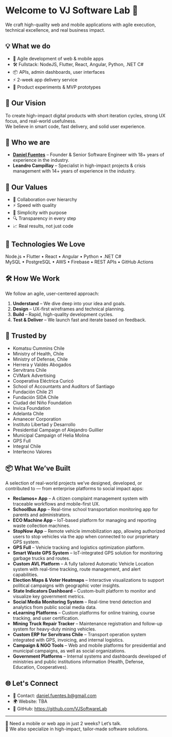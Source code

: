 # Welcome to VJ Software Lab 👋

We craft high-quality web and mobile applications with agile execution, technical excellence, and real business impact.

## 💡 What we do

- 🚀 Agile development of web & mobile apps  
- 🛠️ Fullstack: NodeJS, Flutter, React, Angular, Python, .NET C#  
- 📦 APIs, admin dashboards, user interfaces  
- ⚡ 2-week app delivery service  
- 🧪 Product experiments & MVP prototypes  

## 🎯 Our Vision

To create high-impact digital products with short iteration cycles, strong UX focus, and real-world usefulness.  
We believe in smart code, fast delivery, and solid user experience.

## 👥 Who we are

- **[Daniel Fuentes](https://github.com/fuentesbusco)** – Founder & Senior Software Engineer with 18+ years of experience in the industry.  
- **Leandro Campillay** – Specialist in high-impact projects & crisis management with 14+ years of experience in the industry.

## 🧭 Our Values

- 🤝 Collaboration over hierarchy  
- ⚡ Speed with quality  
- 🧠 Simplicity with purpose  
- 🔍 Transparency in every step  
- 📈 Real results, not just code

## 🧰 Technologies We Love

Node.js • Flutter • React • Angular • Python • .NET C#  
MySQL • PostgreSQL • AWS • Firebase • REST APIs • GitHub Actions

## 🛠️ How We Work

We follow an agile, user-centered approach:

1. **Understand** – We dive deep into your idea and goals.  
2. **Design** – UX-first wireframes and technical planning.  
3. **Build** – Rapid, high-quality development cycles.  
4. **Test & Deliver** – We launch fast and iterate based on feedback.

## 🤝 Trusted by

- Komatsu Cummins Chile  
- Ministry of Health, Chile  
- Ministry of Defense, Chile
- Herrera y Valdés Abogados
- Servitrans Chile  
- CVMark Advertising  
- Cooperativa Eléctrica Curicó  
- School of Accountants and Auditors of Santiago
- Fundación Chile 21 
- Fundación SIDA Chile  
- Ciudad del Niño Foundation  
- Invica Foundation
- Adelanta Chile
- Amanecer Corporation  
- Instituto Libertad y Desarrollo  
- Presidential Campaign of Alejandro Guillier  
- Municipal Campaign of Helia Molina  
- GPS Full  
- Integral Chile
- Intertecno Valores

## 📦 What We’ve Built

A selection of real-world projects we’ve designed, developed, or contributed to — from enterprise platforms to social impact apps:

- **Reclamos+ App** – A citizen complaint management system with traceable workflows and mobile-first UX.
- **SchoolBus App** – Real-time school transportation monitoring app for parents and administrators.
- **ECO Machine App** – IoT-based platform for managing and reporting waste collection machines.
- **StopNow App** – Remote vehicle immobilization app, allowing authorized users to stop vehicles via the app when connected to our proprietary GPS system.
- **GPS Full** – Vehicle tracking and logistics optimization platform.
- **Smart Waste GPS System** – IoT-integrated GPS solution for monitoring garbage trucks and routes.
- **Custom AVL Platform** – A fully tailored Automatic Vehicle Location system with real-time tracking, route management, and alert capabilities.
- **Election Maps & Voter Heatmaps** – Interactive visualizations to support political campaigns with geographic voter insights.
- **State Indicators Dashboard** – Custom-built platform to monitor and visualize key government metrics.
- **Social Media Monitoring System** – Real-time trend detection and analytics from public social media data.
- **eLearning Platforms** – Custom platforms for online training, course tracking, and user certification.
- **Mining Truck Repair Tracker** – Maintenance registration and follow-up system for heavy-duty mining vehicles.
- **Custom ERP for Servitrans Chile** – Transport operation system integrated with GPS, invoicing, and internal logistics.
- **Campaign & NGO Tools** – Web and mobile platforms for presidential and municipal campaigns, as well as social organizations.
- **Government Platforms** – Internal systems and dashboards developed of ministries and public institutions information (Health, Defense, Education, Cooperatives).

## 🌐 Let's Connect

- 📧 Contact: daniel.fuentes.b@gmail.com  
- 🌍 Website: TBA  
- 🐙 GitHub: https://github.com/VJSoftwareLab

---

💬 Need a mobile or web app in just 2 weeks? Let’s talk.  
🚀 We also specialize in high-impact, tailor-made software solutions.
